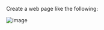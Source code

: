 Create a web page like the following:

![image](https://github.com/nsinorov/SoftUniMainPath/assets/45227327/920738d2-bf1e-4993-beab-b03d6f5a3862)

